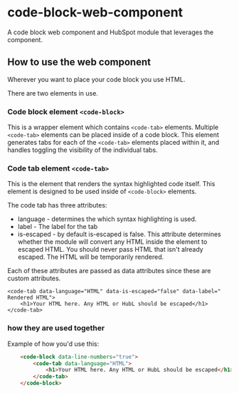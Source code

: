 # code-block-web-component
A code block web component and HubSpot module that leverages the component.

## How to use the web component
Wherever you want to place your code block you use HTML.

There are two elements in use.
### Code block element `<code-block>`

This is a wrapper element which contains `<code-tab>` elements. Multiple `<code-tab>` elements can be placed inside of a code block. This element generates tabs for each of the `<code-tab>` elements placed within it, and handles toggling the visibility of the individual tabs.

### Code tab element `<code-tab>`
This is the element that renders the syntax highlighted code itself. This element is designed to be used inside of `<code-block>` elements.

The code tab has three attributes:
* language - determines the which syntax highlighting is used.
* label - The label for the tab
* is-escaped - by default is-escaped is false. This attribute determines whether the module will convert any HTML inside the element to escaped HTML. You should never pass HTML that isn't already escaped. The HTML will be temporarily rendered.

Each of these attributes are passed as data attributes since these are custom attributes.
```
<code-tab data-language="HTML" data-is-escaped="false" data-label=" Rendered HTML">
    <h1>Your HTML here. Any HTML or HubL should be escaped</h1>
</code-tab>
```

### how they are used together
Example of how you'd use this:
``` html
    <code-block data-line-numbers="true">
        <code-tab data-language="HTML">
            <h1>Your HTML here. Any HTML or HubL should be escaped</h1>
        </code-tab>
    </code-block>
```

   
   
